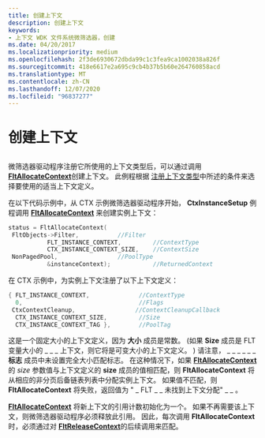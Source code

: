 ```yaml
---
title: 创建上下文
description: 创建上下文
keywords:
- 上下文 WDK 文件系统微筛选器，创建
ms.date: 04/20/2017
ms.localizationpriority: medium
ms.openlocfilehash: 2f3de6930672dbda99c1c3fea9ca1002038a826f
ms.sourcegitcommit: 418e6617e2a695c9cb4b37b5b60e264760858acd
ms.translationtype: MT
ms.contentlocale: zh-CN
ms.lasthandoff: 12/07/2020
ms.locfileid: "96837277"
---
```

# <a name="creating-contexts"></a>创建上下文


## <span id="ddk_registering_the_minifilter_if"></span><span id="DDK_REGISTERING_THE_MINIFILTER_IF"></span>


微筛选器驱动程序注册它所使用的上下文类型后，可以通过调用 [**FltAllocateContext**](/windows-hardware/drivers/ddi/fltkernel/nf-fltkernel-fltallocatecontext)创建上下文。 此例程根据 [注册上下文类型](registering-context-types.md)中所述的条件来选择要使用的适当上下文定义。

在以下代码示例中，从 CTX 示例微筛选器驱动程序开始， **CtxInstanceSetup** 例程调用 [**FltAllocateContext**](/windows-hardware/drivers/ddi/fltkernel/nf-fltkernel-fltallocatecontext) 来创建实例上下文：

```cpp
status = FltAllocateContext(
 FltObjects->Filter,           //Filter
           FLT_INSTANCE_CONTEXT,         //ContextType
           CTX_INSTANCE_CONTEXT_SIZE,    //ContextSize
 NonPagedPool,                 //PoolType
           &instanceContext);            //ReturnedContext
```

在 CTX 示例中，为实例上下文注册了以下上下文定义：

```cpp
{ FLT_INSTANCE_CONTEXT,              //ContextType
  0,                                 //Flags
 CtxContextCleanup,                 //ContextCleanupCallback
  CTX_INSTANCE_CONTEXT_SIZE,         //Size
  CTX_INSTANCE_CONTEXT_TAG },        //PoolTag
```

这是一个固定大小的上下文定义，因为 **大小** 成员是常数。  (如果 **Size** 成员是 FLT 变量大小的 \_ \_ \_ 上下文，则它将是可变大小的上下文定义。 ) 请注意， \_ \_ \_ \_ \_ \_ **标志** 成员中未设置完全大小匹配标志。 在这种情况下，如果 [**FltAllocateContext**](/windows-hardware/drivers/ddi/fltkernel/nf-fltkernel-fltallocatecontext)的 *size* 参数值与上下文定义的 **size** 成员的值相匹配，则 **FltAllocateContext** 将从相应的非分页后备链表列表中分配实例上下文。 如果值不匹配，则 **FltAllocateContext** 将失败，返回值为 " \_ FLT \_ \_ 未找到上下文分配" \_ \_ 。

[**FltAllocateContext**](/windows-hardware/drivers/ddi/fltkernel/nf-fltkernel-fltallocatecontext) 将新上下文的引用计数初始化为一个。 如果不再需要该上下文，则微筛选器驱动程序必须释放此引用。 因此，每次调用 **FltAllocateContext** 时，必须通过对 [**FltReleaseContext**](/windows-hardware/drivers/ddi/fltkernel/nf-fltkernel-fltreleasecontext)的后续调用来匹配。

 

